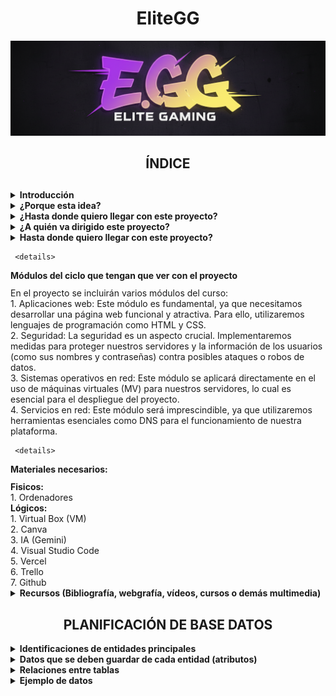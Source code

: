 <div align="center">
    <h1 style="text-align: center;">EliteGG</h1>
</div>

![Mi logo](assets/logo.png)

<div align="center">
    <h2 style="text-align: center;">ÍNDICE</h2>
</div>


<div align="center">
    <h2 style="text-align: center;"></h2>
</div>

<details>
<summary><strong>Introducción</strong></summary>
<hr style="margin-top: 10px; margin-bottom: 0px; border: none; height: 1px; visibility: hidden;">
<div>
    EliteGG es una plataforma de análisis y seguimiento de estadísticas para distintos videojuegos, principalmente League of Legends, diseñada para jugadores que quieren mejorar y llevar un control más organizado de su progreso.
Nuestro objetivo es crear una página similar a OP.GG, pero con una interfaz más clara, ordenada y con nuevas herramientas exclusivas para la comunidad.
<br><br>
</div>
</details>

<details>
    
<summary><strong>¿Porque esta idea?</strong></summary>


<div>
Como usuarios habituales de este tipo de páginas, creemos que sería interesante crear una que sea nuestra. Además, el tema nos apasiona, ya que trata de un videojuego que se disfruta en el tiempo libre.

Otra razón importante es poder desarrollar una página que resuelva los fallos de las webs existentes en este ámbito. Al ser usuarios recurrentes de estos servicios, se ha identificado varias áreas de mejora y funcionalidades que serán muy útiles e interesantes para la comunidad.
<br><br>
</div>
</details>
<details>
<summary><strong>¿Hasta donde quiero llegar con este proyecto?</strong></summary>
<div>
El objetivo principal es crear una página que sea realmente util y consistente tanto a nivel tecnico como a nivel visual, para ello se ha analizado distintas páginas ya existentes y listado las funcionalidades que la pagina acabará conteniendo. Dichas funciones son:<br>
 1. Estadísticas personales detalladas: consultar historial de partidas, campeones más jugados y rendimiento por rol....<br>
 2. Comparación con otros jugadores: medir tu nivel frente a amigos o rivales y descubrir en qué aspectos puedes mejorar.<br>
 3. Calendario de eventos: Accede a un calendario con torneos, eventos y novedades del juego para no perderte nada. También puedes guardar algún equipo en concreto como favorito para recibir un correo cada vez que este tenga un partido.<br>
 4. Consejos personalizados: Sugerencias de mejora basadas en tu estilo de juego y datos de la comunidad, como por ejemplo sugerencias de objetos según el campeón que quieras jugar y en contra de cuales juegues. También te hara una plantilla donde podras elegir que campeones te gusta jugar para darte consejos de que campeón de aquellos que te gustan deberías elegir en contra de enemigos concretos.<br>
 5. La pagina también va a incluir videos de una corta duración haciendo una demostración de las habilidades de los personajes y de sus diferentes aspectos.<br>
<br><br>
    </div>
</details>

<details>
<summary><strong>¿A quién va dirigido este proyecto?</strong></summary>

El proyecto está dirigido a la comunidad de League of Legends, un factor que nos beneficia mucho en términos de visibilidad. Al ser un juego para todos los públicos, el único "requisito" para usar nuestra plataforma es jugar al juego. Aunque mas adelante, si es posible, se incluiran más videojuegos ya que así el alcance podrá ser mayor y así abarcar otras comunidades.

 </details>
      

<details>
    <summary><strong>Hasta donde quiero llegar con este proyecto?</strong></summary>
    <hr style="Margin-top: 10px; Margin-bottom: 10px; border: none; height: 1px; visibility: hidden;">
    <div>
    El objetivo principal es crear una página que sea realmente útil y consistente tanto a nivel técnico como a nivel visual, para ello se ha analizado distintas páginas ya existentes y listando las funcionalidades que la página acabará conteniendo. Dichas funciones son:<br>
    1. Estadísticas personales detalladas: consultar historial de partidas, campeones más jugados y rendimiento por rol...<br>
    2. Comparación con otros jugadores: medir tu nivel frente a amigos o rivales y descubrir en qué aspectos puedes mejorar.<br>
    3. Calendario de eventos: Accede a un calendario con torneos, eventos y novedades del juego para no perderte nada. También puedes guardar algún equipo en concreto como favorito para recibir un correo cada vez que este tenga un partido.<br>
    4. Consejos personalizados: Sugerencias de mejora basadas en tu estilo de juego y datos de la comunidad, como por ejemplo sugerencias de objetos según el campeón que quieras jugar y en contra de cuales juegas. También te hará una plantilla donde podrás elegir que campeones te gusta jugar para darte consejos de que campeón de aquellos que te gustan deberías elegir en contra de enemigos concretos.<br>
    5. La pagina también va a incluir vídeos de una corta duración haciendo una demostración de las habilidades de los personajes y de sus diferentes aspectos.<br>
    </div>
</details>

     <details>
<summary><strong>Módulos del ciclo que tengan que ver con el proyecto</strong></summary>
  <hr style="margin-top: 10px; margin-bottom: 0px; border: none; height: 1px; visibility: hidden;">
     <div>
En el proyecto se incluirán varios módulos del curso:<br>
1. Aplicaciones web: Este módulo es fundamental, ya que necesitamos desarrollar una página web funcional y atractiva. Para ello, utilizaremos lenguajes de programación como HTML y CSS.<br>
2. Seguridad: La seguridad es un aspecto crucial. Implementaremos medidas para proteger nuestros servidores y la información de los usuarios (como sus nombres y contraseñas) contra posibles ataques o robos de datos.<br>
3. Sistemas operativos en red: Este módulo se aplicará directamente en el uso de máquinas virtuales (MV) para nuestros servidores, lo cual es esencial para el despliegue del proyecto.<br>
4. Servicios en red: Este módulo será imprescindible, ya que utilizaremos herramientas esenciales como DNS para el funcionamiento de nuestra plataforma.<br>
     </div>
     </details>

     <details>
<summary><strong>Materiales necesarios:</strong></summary>
<hr style="margin-top: 10px; margin-bottom: 0px; border: none; height: 1px; visibility: hidden;">
<div>
<strong>Fisicos:<br></strong>
1. Ordenadores<br>
<strong>Lógicos:<br></strong>
1. Virtual Box (VM) <br>
2. Canva<br>
3. IA (Gemini)<br>
4. Visual Studio Code<br>
5. Vercel<br>
6. Trello<br>
7. Github<br>



   </div>
</details>

<details>
<summary><strong>Recursos (Bibliografía, webgrafía, vídeos, cursos o demás multimedia)</strong></summary>
   <hr style="margin-top: 10px; margin-bottom: 0px; border: none; height: 1px; visibility: hidden;">
<div>
https://www.youtube.com/watch?v=jkzq9j5yeT8&list=PL3vL1pnMCbUERqllcwhcvEJbKum-M9zT5
https://gist.github.com/dasdo/9ff71c5c0efa037441b6
https://www.youtube.com/watch?v=niPExbK8lSw&t=518s
</details>
</div>
    
<div align="center">
    <h2 style="text-align: center;">PLANIFICACIÓN DE BASE DATOS</h2>
</div>

<details>
<summary><strong>Identificaciones de entidades principales</strong></summary>
<hr style="margin-top: 10px; margin-bottom: 0px; border: none; height: 1px; visibility: hidden;">
<div>
<strong>-¿Qué elementos importantes hay en tu web que necesitan almacenarse?<br></strong>
Usuarios y contraseñas, plan de eventos de los partidos oficiales, imagenes personajes, imágenes objetos, videos de las skins y habilidades (muchos videos), imagenes de cada juego para la primera página, y las recomendaciones que te da segun tu personaje

<strong>-¿Qué tema de información almacena?<br></strong>
Usuarios (con contraseñas), fechas, imagenes, videos.
</div>
<strong>-¿Por qué necesitas guardarla en la base de datos?</strong>
<div align="center">
  <img src="assets/tabla1.png" alt="tabla1">
</div>

<div>
*Los metadatos son los datos extendidos sobre un primer dato, en esta tabla improvisada hemos puesto de ejemplo un campeón (Jinx) que en este caso sería el dato.
Todo lo que muestra la tabla serían los metadatos de este campeón.
</div>
<div align="center">
  <img src="assets/Tablajinx.png" alt="Tablajinx">
</div>
</details>

<details>
<summary><strong>Datos que se deben guardar de cada entidad (atributos)</strong></summary>
<hr style="margin-top: 10px; margin-bottom: 0px; border: none; height: 1px; visibility: hidden;">
Para cada entidad identificada en el punto anterior, describe qué información concreta se necesita guardar.
Por ejemplo, si una entidad es “Usuario”:<br>
1.Nombre<br>
2.Apellidos<br>
3.Correo electrónico<br>
4.Contraseña<br>
5.Fecha de registro<br>
<strong>-Indica el tipo de dato esperado (texto, número, fecha, etc.) y la definición que consideras que corresponde (varchar, int, decimal...)</strong><br>
<div align="center">
  <img src="assets/Tabla3.png" alt="Tabla3">
</div>
    <strong>*Booleano:</strong> Los datos booleanos son datos que se usan para conceptos positivos y negativos:<br>
Si/No<br>
Verdadero/Falso<br>
Afirmativo/negativo<br>
<div align="center">
  <img src="assets/Evento.png" alt="Evento">
</div>

<div align="center">
  <img src="assets/Tablacampeon.png" alt="Tablacampeon">
</div>

<div align="center">
  <img src="assets/Objetos.png" alt="Objetos">
</div>
</details>
<details>
<summary><strong>Relaciones entre tablas</strong></summary>
<hr style="margin-top: 10px; margin-bottom: 0px; border: none; height: 1px; visibility: hidden;">
    <div>

        
<strong>1.USUARIOS y CAMPEÓN/PERSONAJE (Estadísticas y Progreso)</strong><br>
Esta es la relación central para el análisis de estadísticas personales.<br>

<strong>2.USUARIOS y EVENTO/PARTIDO OFICIAL (Notificaciones y Favoritos)</strong><br>
Esta relación permite al sistema enviar las notificaciones por correo de los partidos favoritos.<br>

<strong>3.CAMPEÓN/PERSONAJE y OBJETOS (Consejos Personalizados)</strong><br>
Esta relación es fundamental para la funcionalidad de sugerencia de objetos e ítems contra campeones enemigos.<br>

<strong>4.CAMPEÓN/PERSONAJE u OBJETOS y ELEMENTOS MULTIMEDIA (Recursos)</strong><br>
Esta relación vincula los archivos de medios (imágenes, vídeos de skins, videos de habilidades) con la entidad a la que pertenecen.<br>
</div>
</details>

<details>
<summary><strong>Ejemplo de datos</strong></summary>
<hr style="margin-top: 10px; margin-bottom: 0px; border: none; height: 1px; visibility: hidden;">
<div>
    -Incluye un ejemplo de cada entidad con datos ficticios pero realistas.<br>
  <div align="center">
  <img src="assets/USejemplo.png" alt="USejemplo">
  </div>  

<div align="center">
  <img src="assets/EVejemplo.png" alt="EVejemplo">
  </div>  

<div align="center">
  <img src="assets/OBejemplo.png" alt="OBejemplo">
  </div>
  
</div>
</details>
